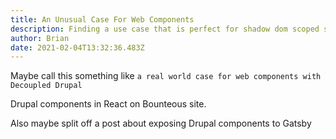 ```yaml
---
title: An Unusual Case For Web Components
description: Finding a use case that is perfect for shadow dom scoped styles.
author: Brian
date: 2021-02-04T13:32:36.483Z
---
```

Maybe call this something like `a real world case for web components with Decoupled Drupal`

Drupal components in React on Bounteous site.

Also maybe split off a post about exposing Drupal components to Gatsby